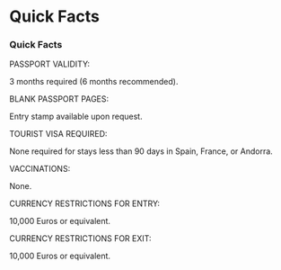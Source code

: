 # Quick Facts

### Quick Facts

PASSPORT VALIDITY:

3 months required (6 months recommended).

BLANK PASSPORT PAGES:

Entry stamp available upon request.

TOURIST VISA REQUIRED:

None required for stays less than 90 days in Spain, France, or Andorra.

VACCINATIONS:

None.

CURRENCY RESTRICTIONS FOR ENTRY:

10,000 Euros or equivalent.

CURRENCY RESTRICTIONS FOR EXIT:

10,000 Euros or equivalent.
